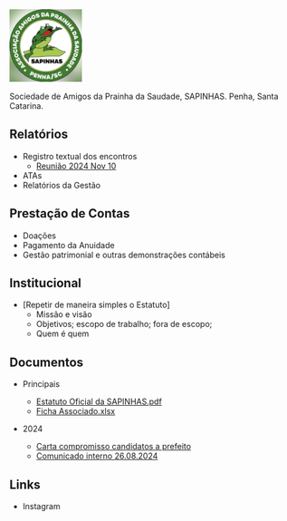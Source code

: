 
<img src="images/logo.jpg" width="128" /> 

Sociedade de Amigos da Prainha da Saudade, SAPINHAS. Penha, Santa Catarina.

## Relatórios
 - Registro textual dos encontros
    - [Reunião 2024 Nov 10](<reunioes/2024-Nov-10.html>)
 - ATAs
 - Relatórios da Gestão

## Prestação de Contas
 - Doações
 - Pagamento da Anuidade
 - Gestão patrimonial e outras demonstrações contábeis

## Institucional
 - [Repetir de maneira simples o Estatuto]
    - Missão e visão
    - Objetivos; escopo de trabalho; fora de escopo;
    - Quem é quem

## Documentos

- Principais
    - [Estatuto Oficial da SAPINHAS.pdf](<docs/Estatuto Oficial da SAPINHAS.pdf>)
    - [Ficha Associado.xlsx](<docs/Ficha Associado.xlsx>)

- 2024
    - [Carta compromisso candidatos a prefeito](<docs/2024/Carta_aos_Candidatos_a_Prefeito_29_assinado_AMAPGassinado_assinado_assinado.pdf>)
    - [Comunicado interno 26.08.2024](<docs/2024/Comunicado 26.08.2024.pdf>)

## Links
- Instagram 